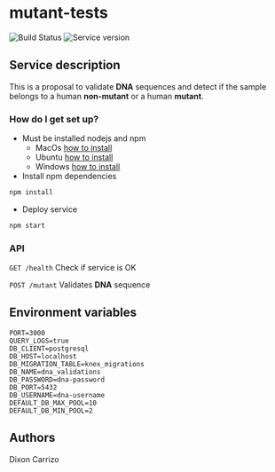 
# mutant-tests
![Build Status](https://img.shields.io/badge/Build-passing-success>)
![Service version](https://img.shields.io/badge/Version-v0.0.1-informational)

## Service description
This is a proposal to validate **DNA** sequences and detect if the sample belongs to a human **non-mutant** or a human **mutant**.

### How do I get set up? ###

* Must be installed nodejs and npm
  * MacOs [how to install](https://medium.com/javascript-comunidad/c%C3%B3mo-instalar-node-js-y-npm-en-mac-9d80f26fb88d)
  * Ubuntu [how to install](https://www.digitalocean.com/community/tutorials/how-to-install-node-js-on-ubuntu-18-04)
  * Windows [how to install](https://phoenixnap.com/kb/install-node-js-npm-on-windows)
* Install npm dependencies
```sh
npm install
```
* Deploy service
```sh
npm start
```
### API

`GET /health` Check if service is OK

`POST /mutant` Validates **DNA** sequence


## Environment variables
```
PORT=3000
QUERY_LOGS=true
DB_CLIENT=postgresql
DB_HOST=localhost
DB_MIGRATION_TABLE=knex_migrations
DB_NAME=dna_validations
DB_PASSWORD=dna-password
DB_PORT=5432
DB_USERNAME=dna-username
DEFAULT_DB_MAX_POOL=10
DEFAULT_DB_MIN_POOL=2
```

## Authors

Dixon Carrizo
